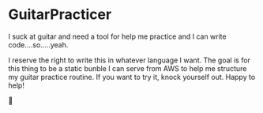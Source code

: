 # GuitarPracticer
I suck at guitar and need a tool for help me practice and I can write code....so.....yeah.

I reserve the right to write this in whatever language I want. The goal is for this thing to be a static bunble I can serve
from AWS to help me structure my guitar practice routine. If you want to try it, knock yourself out. Happy to help!

:metal:

